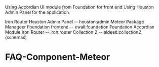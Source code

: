 
Using Accordian UI module from Foundation for front end
Using Houston Admin Panel for the application.

Iron Router 
Houston Admin Panel -- houston:admin
Meteor Package Manageer
Foundation frontend -- ewall:foundation
Foundation Accordian Module
Iron Router -- iron:router
Collection 2 -- aldeed:collection2 (schemas)




# FAQ-Component-Meteor
